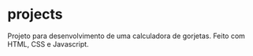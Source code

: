 # projects
Projeto para desenvolvimento de uma calculadora de gorjetas.
Feito com HTML, CSS e Javascript.
